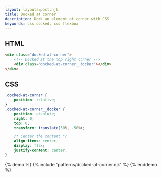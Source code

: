 ```yaml
---
layout: layouts/post.njk
title: Docked at corner
description: Dock an element at corner with CSS
keywords: css docked, css flexbox
---
```


## HTML

```html
<div class="docked-at-corner">
    <!-- Docked at the top right corner -->
    <div class="docked-at-corner__docker"></div>
</div>
```

## CSS

```css
.docked-at-corner {
    position: relative;
}
.docked-at-corner__docker {
    position: absolute;
    right: 0;
    top: 0;
    transform: translate(50%, -50%);

    /* Center the content */
    align-items: center;
    display: flex;
    justify-content: center;
}
```

{% demo %}
{% include "patterns/docked-at-corner.njk" %}
{% enddemo %}
